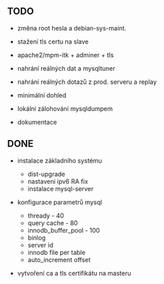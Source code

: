 TODO
----


- změna root hesla a debian-sys-maint.
- stažení tls certu na slave

- apache2/mpm-itk + adminer + tls

- nahrání reálných dat a mysqltuner
- nahrání reálných dotazů z prod. serveru a replay

- minimální dohled
- lokální zálohování mysqldumpem

- dokumentace


DONE
-----

- instalace základního systému
  - dist-upgrade
  - nastaveni ipv6 RA fix
  - instalace mysql-server

- konfigurace parametrů mysql
  - thready - 40
  - query cache - 80
  - innodb_buffer_pool - 100
  - binlog
  - server id
  - innodb file per table
  - auto_increment offset

- vytvoření ca a tls certifikátu na masteru

